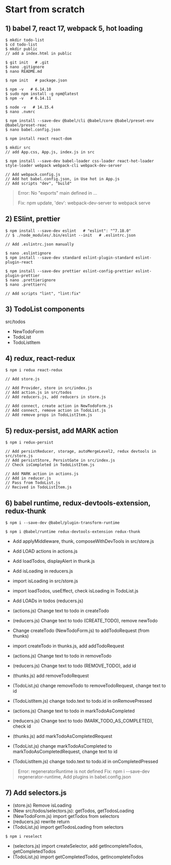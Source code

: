 # Start from scratch

## 1) babel 7, react 17, webpack 5, hot loading

```terminal
$ mkdir todo-list
$ cd todo-list
$ mkdir public
// add a index.html in public

$ git init   # .git
$ nano .gitignore
$ nano README.md

$ npm init   # package.json

$ npm -v   # 6.14.10   
$ sudo npm install -g npm@latest 
$ npm -v   # 6.14.11

$ node -v   # 14.15.4
$ nano .nvmrc

$ npm install --save-dev @babel/cli @babel/core @babel/preset-env @babel/preset-reac
$ nano babel.config.json

$ npm install react react-dom

$ mkdir src
// add App.css, App.js, index.js in src

$ npm install --save-dev babel-loader css-loader react-hot-loader style-loader webpack webpack-cli webpack-dev-server

// Add webpack.config.js
// Add hot babel.config.json, in Use hot in App.js
// Add scripts "dev", "build"

```
> Error: No "exports" main defined in ...
>
> Fix: npm update, 
> 'dev': webpack-dev-server to webpack serve

## 2) ESlint, prettier
```terminal
$ npm install --save-dev eslint   # "eslint": "^7.18.0"
// $ ./node_modules/.bin/eslint --init   # .eslintrc.json

// Add .eslintrc.json manually

$ nano .eslintignore
$ npm install --save-dev standard eslint-plugin-standard eslint-plugin-react

$ npm install --save-dev prettier eslint-config-prettier eslint-plugin-prettier
$ nano .prettierignore
$ nano .prettierrc

// Add scripts "lint", "lint:fix"

```

## 3) TodoList components

src/todos

- NewTodoForm
- TodoList
- TodoListItem

## 4) redux, react-redux
```terminal
$ npm i redux react-redux

// Add store.js

// Add Provider, store in src/index.js
// Add action.js in src/todos
// Add reducers.js, add reducers in store.js

// Add connect, create action in NewTodoForm.js
// Add connect, remove action in TodoList.js
// Add remove props in TodoListItem.js

```

## 5) redux-persist, add MARK action

```terminal
$ npm i redux-persist

// Add persistReducer, storage, autoMergeLevel2, redux devtools in src/store.js
// Add persistStore, PersistGate in src/index.js
// Check isCompleted in TodoListItem.js

// Add MARK action in actions.js
// Add in reducer.js
// Pass from TodoList.js
// Recived in TodoListItem.js

```

## 6) babel runtime, redux-devtools-extension, redux-thunk

```terminal
$ npm i --save-dev @babel/plugin-transform-runtime

$ npm i @babel/runtime redux-devtools-extension redux-thunk

```

- Add applyMiddleware, thunk, composeWithDevTools in src/store.js
- Add LOAD actions in actions.js
- Add loadTodos, displayAlert in thunk.js
- Add isLoading in reducers.js
- import isLoading in src/store.js

- import loadTodos, useEffect, check isLoading in TodoList.js

- Add LOADs in todos (reducers.js) 

- (actions.js) Change text to todo in createTodo 
- (reducers.js) Change text to todo (CREATE_TODO), remove newTodo 
- Change createTodo (NewTodoForm.js) to addTodoRequest (from thunks)
- import createTodo in thunks.js, add addTodoRequest

- (actions.js) Change text to todo in removeTodo 
- (reducers.js) Change text to todo (REMOVE_TODO), add id
- (thunks.js) add removeTodoRequest
- (TodoList.js) change removeTodo to removeTodoRequest, change text to id
- (TodoListItem.js) change todo.text to todo.id in onRemovePressed

- (actions.js) Change text to todo in markTodoAsCompleted
- (reducers.js) Change text to todo (MARK_TODO_AS_COMPLETED), check id
- (thunks.js) add markTodoAsCompletedRequest
- (TodoList.js) change markTodoAsCompleted to markTodoAsCompletedRequest, change text to id
- (TodoListItem.js) change todo.text to todo.id in onCompletedPressed

> Error: regeneratorRuntime is not defined
> Fix: npm i --save-dev regenerator-runtime,
> Add plugins in babel.config.json

## 7) Add selectors.js

- (store.js) Remove isLoading
- (New src/todos/selectors.js): getTodos, getTodosLoading
- (NewTodoForm.js) import getTodos from selectors
- (reducers.js) rewrite return
- (TodoList.js) import getTodosLoading from selectors

```terminal
$ npm i reselect 
```

- (selectors.js) import createSelector, add getIncompleteTodos, getCompletedTodos
- (TodoList.js) import getCompletedTodos, getIncompleteTodos